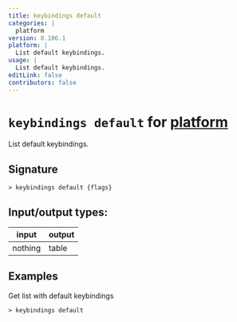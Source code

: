 ```yaml
---
title: keybindings default
categories: |
  platform
version: 0.106.1
platform: |
  List default keybindings.
usage: |
  List default keybindings.
editLink: false
contributors: false
---
```

<!-- This file is automatically generated. Please edit the command in https://github.com/nushell/nushell instead. -->

# `keybindings default` for [platform](/commands/categories/platform.md)

<div class='command-title'>List default keybindings.</div>

## Signature

```> keybindings default {flags} ```


## Input/output types:

| input   | output |
| ------- | ------ |
| nothing | table  |
## Examples

Get list with default keybindings
```nu
> keybindings default

```

